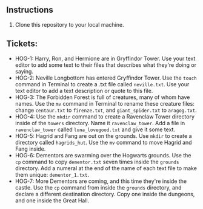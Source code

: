 ## Instructions
1. Clone this repository to your local machine.

## Tickets:
- HOG-1: Harry, Ron, and Hermione are in Gryffindor Tower. Use your text editor to add some text to their files that describes what they're doing or saying. 
- HOG-2: Neville Longbottom has entered Gryffindor Tower. Use the `touch` command in Terminal to create a .txt file called `neville.txt`. Use your text editor to add a text description or quote to this file.
- HOG-3: The Forbidden Forest is full of creatures, many of whom have names. Use the `mv` command in Terminal to rename these creature files: change `centaur.txt` to `firenze.txt`, and `giant_spider.txt` to `aragog.txt`.
- HOG-4: Use the `mkdir` command to create a Ravenclaw Tower directory inside of the `towers` directory. Name it `ravenclaw_tower`. Add a file in `ravenclaw_tower` called `luna_lovegood.txt` and give it some text.
- HOG-5: Hagrid and Fang are out on the grounds. Use `mkdir` to create a directory called `hagrids_hut`. Use the `mv` command to move Hagrid and Fang inside.
- HOG-6: Dementors are swarming over the Hogwarts grounds. Use the `cp` command to copy `dementor.txt` seven times inside the `grounds` directory. Add a numeral at the end of the name of each text file to make them unique: `dementor_1.txt`.
- HOG-7: More Dementors are coming, and this time they're inside the castle. Use the `cp` command from inside the `grounds` directory, and declare a different destination directory. Copy one inside the dungeons, and one inside the Great Hall.